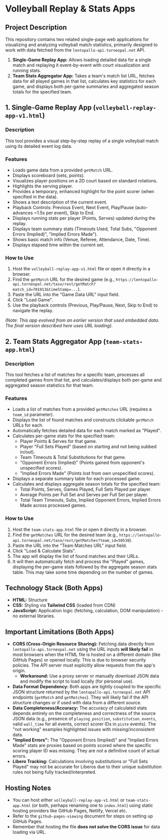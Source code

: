 # Volleyball Replay & Stats Apps

## Project Description

This repository contains two related single-page web applications for visualizing and analyzing volleyball match statistics, primarily designed to work with data fetched from the `lentopallo-api.torneopal.net` API.

1.  **Single-Game Replay App:** Allows loading detailed data for a single match and replaying it event-by-event with court visualization and running stats.
2.  **Team Stats Aggregator App:** Takes a team's match list URL, fetches data for all played games in that list, calculates key statistics for each game, and displays both per-game summaries and aggregated season totals for the specified team.

## 1. Single-Game Replay App (`volleyball-replay-app-v1.html`)

### Description

This tool provides a visual step-by-step replay of a single volleyball match using its detailed event log data.

### Features

* Loads game data from a provided `getMatch` URL.
* Displays scoreboard (sets, points).
* Visualizes player positions on a 2D court based on standard rotations.
* Highlights the serving player.
* Provides a temporary, enhanced highlight for the point scorer (when specified in the data).
* Shows a text description of the current event.
* Playback Controls: Previous Event, Next Event, Play/Pause (auto-advances ~1.5s per event), Skip to End.
* Displays running stats per player (Points, Serves) updated during the replay.
* Displays team summary stats (Timeouts Used, Total Subs, "Opponent Errors (Implied)", "Implied Errors Made").
* Shows basic match info (Venue, Referee, Attendance, Date, Time).
* Displays elapsed time within the current set.

### How to Use

1.  Host the `volleyball-replay-app-v1.html` file or open it directly in a browser.
2.  Find the `getMatch` URL for the desired game (e.g., `https://lentopallo-api.torneopal.net/taso/rest/getMatch?match_id=701913&timeStamp=...`).
3.  Paste the URL into the "Game Data URL" input field.
4.  Click "Load Game".
5.  Use the playback controls (Previous, Play/Pause, Next, Skip to End) to navigate the replay.

*(Note: This app evolved from an earlier version that used embedded data. The final version described here uses URL loading).*

## 2. Team Stats Aggregator App (`team-stats-app.html`)

### Description

This tool fetches a list of matches for a specific team, processes all completed games from that list, and calculates/displays both per-game and aggregated season statistics for that team.

### Features

* Loads a list of matches from a provided `getMatches` URL (requires a `team_id` parameter).
* Displays the list of found matches and constructs clickable `getMatch` URLs for each.
* Automatically fetches detailed data for each match marked as "Played".
* Calculates per-game stats for the specified team:
    * Player Points & Serves for that game.
    * Player "Full Sets Played" (based on starting and not being subbed in/out).
    * Team Timeouts & Total Substitutions for that game.
    * "Opponent Errors (Implied)" (Points gained from opponent's unspecified scores).
    * "Implied Errors Made" (Points lost from own unspecified scores).
* Displays a separate summary table for each processed game.
* Calculates and displays aggregate season totals for the specified team:
    * Total Points, Serves, Games Played, Full Sets Played per player.
    * Average Points per Full Set and Serves per Full Set per player.
    * Total Team Timeouts, Subs, Implied Opponent Errors, Implied Errors Made across processed games.

### How to Use

1.  Host the `team-stats-app.html` file or open it directly in a browser.
2.  Find the `getMatches` URL for the desired team (e.g., `https://lentopallo-api.torneopal.net/taso/rest/getMatches?team_id=50538`).
3.  Paste the URL into the "Team Matches URL" input field.
4.  Click "Load & Calculate Stats".
5.  The app will display the list of found matches and their URLs.
6.  It will then automatically fetch and process the "Played" games, displaying the per-game stats followed by the aggregate season stats table. This may take some time depending on the number of games.

## Technology Stack (Both Apps)

* **HTML:** Structure
* **CSS:** Styling via **Tailwind CSS** (loaded from CDN)
* **JavaScript:** Application logic (fetching, calculation, DOM manipulation) - no external libraries.

## Important Limitations (Both Apps)

* **CORS (Cross-Origin Resource Sharing):** Fetching data directly from `lentopallo-api.torneopal.net` using the URL inputs **will likely fail** in most browsers when the HTML file is hosted on a different domain (like GitHub Pages) or opened locally. This is due to browser security policies. The API server must explicitly allow requests from the app's origin.
    * **Workaround:** Use a proxy server or manually download JSON data and modify the script to load locally (for personal use).
* **Data Format Dependency:** Both apps are tightly coupled to the specific JSON structure returned by the `lentopallo-api.torneopal.net` API endpoints (`getMatch` and `getMatches`). They will likely fail if the API structure changes or if used with data from a different source.
* **Data Completeness/Accuracy:** The accuracy of calculated stats depends entirely on the completeness and correctness of the source JSON data (e.g., presence of `playing_position`, `substitution_events`, valid `wall_time` for all events, correct scorer IDs in `piste` events). The "not working" examples highlighted issues with missing/inconsistent data.
* **"Implied Errors":** The "Opponent Errors (Implied)" and "Implied Errors Made" stats are proxies based on points scored where the specific scoring player ID was missing. They are *not* a definitive count of actual errors.
* **Libero Tracking:** Calculations involving substitutions or "Full Sets Played" may not be accurate for Liberos due to their unique substitution rules not being fully tracked/interpreted.

## Hosting Notes

* You can host either `volleyball-replay-app-v1.html` or `team-stats-app.html` (or both, perhaps renaming one to `index.html`) using static hosting providers like GitHub Pages, Netlify, Vercel etc.
* Refer to the `github-pages-viewing` document for steps on setting up GitHub Pages.
* Remember that hosting the file **does not solve the CORS issue** for data loading via URL.
